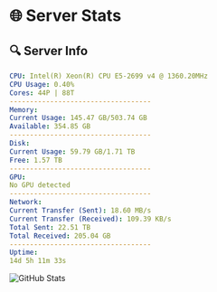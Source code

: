 # 🌐 Server Stats
## 🔍 Server Info
```yaml
CPU: Intel(R) Xeon(R) CPU E5-2699 v4 @ 1360.20MHz
CPU Usage: 0.40%
Cores: 44P | 88T
-----------------------------------
Memory:
Current Usage: 145.47 GB/503.74 GB
Available: 354.85 GB
-----------------------------------
Disk:
Current Usage: 59.79 GB/1.71 TB
Free: 1.57 TB
-----------------------------------
GPU:
No GPU detected
-----------------------------------
Network:
Current Transfer (Sent): 18.60 MB/s
Current Transfer (Received): 109.39 KB/s
Total Sent: 22.51 TB
Total Received: 205.04 GB
-----------------------------------
Uptime:
14d 5h 11m 33s
```
![GitHub Stats](https://img.shields.io/badge/Updated-2025-03-22_02:34:22-blue)